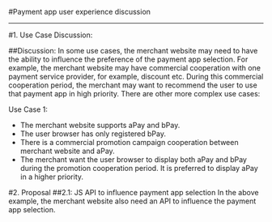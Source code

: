 #Payment app user experience discussion
***
#1. Use Case Discussion:

##Discussion:
In some use cases, the merchant website may need to have the ability to influence the preference of the payment app selection. For example, the merchant website may have commercial cooperation with one payment service provider, for example, discount etc. During this commercial cooperation period, the merchant may want to recommend the user to use that payment app in high priority. There are other more complex use cases: 

Use Case 1:

* The merchant website supports aPay and bPay.
* The user browser has only registered bPay.
* There is a commercial promotion campaign cooperation between merchant website and aPay.
* The merchant want the user browser to display both aPay and bPay during the promotion cooperation period. It is preferred to display aPay in a higher priority. 


#2. Proposal 
##2.1: JS API to influence payment app selection
In the above example, the merchant website also need an API to influence the payment app selection.  
